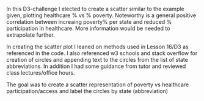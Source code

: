 In this D3-challenge I elected to create a scatter similar to the example given, plotting healthcare % vs % poverty.
Noteworthy is a general positive correlation between increaing poverty% per state and reduced % participation in healthcare.
More information would be needed to extrapolate further.

In creating the scatter plot I leaned on methods used in Lesson 16/D3 as referenced in the code. I also referenced w3 schools and stack overflow for creation of circles and appending text to the circles from the list of state abbreviations. In addition I had some guidance from tutor and reviewed class lectures/office hours.

The goal was to create a scatter representation of poverty vs healthcare participation/access and label the circles by state (abbreviation)



